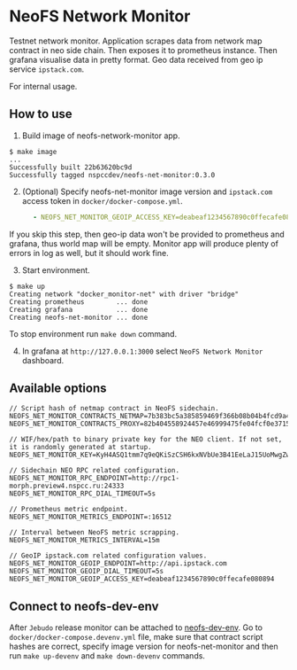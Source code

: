 # NeoFS Network Monitor

Testnet network monitor. Application scrapes data from network map contract in
neo side chain. Then exposes it to prometheus instance. Then grafana visualise 
data in pretty format. Geo data received from geo ip service `ipstack.com`.

For internal usage.

## How to use 

1. Build image of neofs-network-monitor app.

```
$ make image
...
Successfully built 22b63620bc9d
Successfully tagged nspccdev/neofs-net-monitor:0.3.0
```

2. (Optional) Specify neofs-net-monitor image version and `ipstack.com` access token in 
   `docker/docker-compose.yml`.

```yml
      - NEOFS_NET_MONITOR_GEOIP_ACCESS_KEY=deabeaf1234567890c0ffecafe080894
```

If you skip this step, then geo-ip data won't be provided to prometheus and
grafana, thus world map will be empty. Monitor app will produce plenty of
errors in log as well, but it should work fine.

3. Start environment.

```
$ make up
Creating network "docker_monitor-net" with driver "bridge"
Creating prometheus        ... done
Creating grafana           ... done
Creating neofs-net-monitor ... done
```

To stop environment run `make down` command.

4. In grafana at `http://127.0.0.1:3000` select `NeoFS Network Monitor`
dashboard.
   
## Available options

```
// Script hash of netmap contract in NeoFS sidechain.
NEOFS_NET_MONITOR_CONTRACTS_NETMAP=7b383bc5a385859469f366b08b04b4fcd9a41f55 
NEOFS_NET_MONITOR_CONTRACTS_PROXY=82b404558924457e46999475fe04fcf0e371532b

// WIF/hex/path to binary private key for the NEO client. If not set, it is randomly generated at startup.
NEOFS_NET_MONITOR_KEY=KyH4ASQ1tmm7q9eQKiSzCSH6kxNVbUe3B41EeLaJ15UoMwgZw3Zk 

// Sidechain NEO RPC related configuration.
NEOFS_NET_MONITOR_RPC_ENDPOINT=http://rpc1-morph.preview4.nspcc.ru:24333
NEOFS_NET_MONITOR_RPC_DIAL_TIMEOUT=5s

// Prometheus metric endpoint.
NEOFS_NET_MONITOR_METRICS_ENDPOINT=:16512

// Interval between NeoFS metric scrapping.
NEOFS_NET_MONITOR_METRICS_INTERVAL=15m

// GeoIP ipstack.com related configuration values.
NEOFS_NET_MONITOR_GEOIP_ENDPOINT=http://api.ipstack.com
NEOFS_NET_MONITOR_GEOIP_DIAL_TIMEOUT=5s
NEOFS_NET_MONITOR_GEOIP_ACCESS_KEY=deabeaf1234567890c0ffecafe080894
``` 

## Connect to neofs-dev-env

After `Jebudo` release monitor can be attached to 
[neofs-dev-env](https://github.com/nspcc-dev/neofs-dev-env). Go to 
`docker/docker-compose.devenv.yml` file, make sure that contract script
hashes are correct, specify image version for neofs-net-monitor and then
run `make up-devenv` and `make down-devenv` commands.